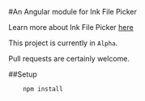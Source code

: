 #An Angular module for Ink File Picker

Learn more about Ink File Picker [here](https://www.inkfilepicker.com/)

This project is currently in `Alpha`. 

Pull requests are certainly welcome.

##Setup

```
	npm install
```